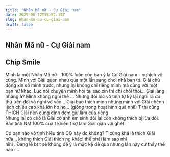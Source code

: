```yaml
---
title: "Nhân Mã nữ - Cự Giải nam"
date: 2025-06-12T15:57:15Z
slug: nhan-ma-nu-cu-giai-nam
draft: false
---
```


## Nhân Mã nữ - Cự Giải nam

## Chíp Smile

Mình là một Nhân Mã nữ - 100% luôn  còn bạn ý là Cự Giải nam - nghịch vô cùng.
Mình với Giải quen nhau qua một lần sang chơi nhà bạn tớ. Giải chủ động xin số mình trước, nhưng lại không chỉ riêng mình mà cùng với một bạn nữ khác. Lúc nói chuyện mình hỏi tại sao xin thì chỉ chối thôi... Giải lăng nhăng à? Mình không nghĩ thế ... Nhưng đôi lúc vô tình tự kỷ lại nghĩ ra đủ thứ trên đời và nghĩ vớ vẩn... Giải bảo thích mình nhưng mình với Giải chênh lệch chiều cao khá lớn  hơ hơ... (giống trong hoạt hình quá nhỉ!) 
T thì cũng THÍCH Giải nên cũng định đem giữ làm của riêng  
Nhưng lại có chỗ là Giải có anh em sinh đôi lại còn không thích bị lừa dối.
Bản tính NM 100% của t khiến t sợ làm Giải giận với ghét 
 
Có bạn nào vô tình hiểu tính CG này đc không? 
T cũng khá là thích Giải nữa... không thích Giải thích ng khác! thế phải làm sao nhỉ  
hihi . Đáng lẽ bt t sẽ không để ý là mặc kệ để qua nhưng lần này cứ thấy thế nào í ...